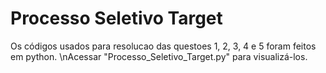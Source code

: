 # Processo Seletivo Target

Os códigos usados para resolucao das questoes 1, 2, 3, 4 e 5 foram feitos em python.
\nAcessar "Processo_Seletivo_Target.py" para visualizá-los.
